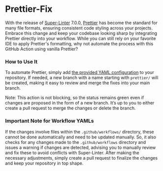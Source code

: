 # Prettier-Fix

With the release of [Super-Linter](https://github.com/super-linter/super-linter) 7.0.0, [Prettier](https://prettier.io/) has become the standard for many file formats, ensuring consistent code styling across your projects. Embrace this change and keep your codebase looking sharp by integrating Prettier directly into your workflow. While you can still rely on your favorite IDE to apply Prettier's formatting, why not automate the process with this GitHub Action using vanilla Prettier?

### How to Use It

To automate Prettier, simply add [the provided YAML configuration](.github/workflows/prettier-fix.yml) to your repository. If needed, a new branch with a name starting with `prettier/` will be created, making it easy to review and merge the fixes into your main branch.

Note: This action is not blocking, so the status remains green even if changes are proposed in the form of a new branch. It’s up to you to either create a pull request to merge the changes or delete the branch.

### Important Note for Workflow YAMLs

If the changes involve files within the `.github/workflows/` directory, these cannot be done automatically and need to be updated manually.
So, it also checks for any changes made to the `.github/workflows` directory and issues a warning if changes are detected, advising you to manually review and fix these to avoid conflicts with Super-Linter.
After making the necessary adjustments, simply create a pull request to finalize the changes and keep your repository in top shape.

